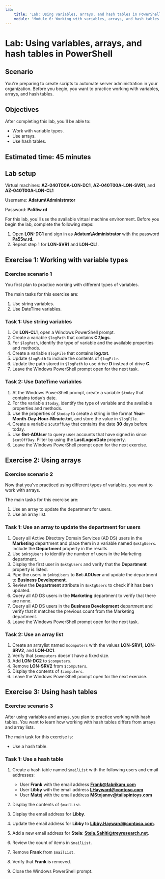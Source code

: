 ```yaml
---
lab:
    title: 'Lab: Using variables, arrays, and hash tables in PowerShell'
    module: 'Module 6: Working with variables, arrays, and hash tables'
---
```


# Lab: Using variables, arrays, and hash tables in PowerShell

## Scenario

You're preparing to create scripts to automate server administration in your organization. Before you begin, you want to practice working with variables, arrays, and hash tables.

## Objectives

After completing this lab, you'll be able to:

- Work with variable types.
- Use arrays.
- Use hash tables.

## Estimated time: 45 minutes

## Lab setup

Virtual machines: **AZ-040T00A-LON-DC1**, **AZ-040T00A-LON-SVR1**, and **AZ-040T00A-LON-CL1**

Username: **Adatum\\Administrator**

Password: **Pa55w.rd**

For this lab, you'll use the available virtual machine environment. Before you begin the lab, complete the following steps:

1. Open **LON-DC1** and sign in as **Adatum\\Administrator** with the password **Pa55w.rd**.
1. Repeat step 1 for **LON-SVR1** and **LON-CL1**.

## Exercise 1: Working with variable types

### Exercise scenario 1

You first plan to practice working with different types of variables.

The main tasks for this exercise are:

1. Use string variables.
1. Use DateTime variables.

### Task 1: Use string variables

1. On **LON-CL1**, open a Windows PowerShell prompt.
1. Create a variable `$logPath` that contains **C:\logs**\.
1. For `$logPath`, identify the type of variable and the available properties and methods.
1. Create a variable `$logFile` that contains **log.txt**.
1. Update `$logPath` to include the contents of `$logFile`.
1. Update the path stored in `$logPath` to use drive **D** instead of drive **C**.
1. Leave the Windows PowerShell prompt open for the next task.

### Task 2: Use DateTime variables

1. At the Windows PowerShell prompt, create a variable `$today` that contains today’s date.
1. For the variable `$today`, identify the type of variable and the available properties and methods.
1. Use the properties of `$today` to create a string in the format **Year-Month-Day-Hour-Minute.txt**, and store the value in `$logFile`.
1. Create a variable `$cutOffDay` that contains the date **30** days before today.
1. Use **Get-ADUser** to query user accounts that have signed in since `$cutOffDay`. Filter by using the **LastLogonDate** property.
1. Leave the Windows PowerShell prompt open for the next exercise.

## Exercise 2: Using arrays

### Exercise scenario 2

Now that you've practiced using different types of variables, you want to work with arrays.

The main tasks for this exercise are:

1. Use an array to update the department for users.
1. Use an array list.

### Task 1: Use an array to update the department for users

1. Query all Active Directory Domain Services (AD DS) users in the **Marketing** department and place them in a variable named `$mktgUsers`. Include the **Department** property in the results.
1. Use `$mktgUsers` to identify the number of users in the Marketing department.
1. Display the first user in `$mktgUsers` and verify that the **Department** property is listed.
1. Pipe the users in `$mktgUsers` to **Set-ADUser** and update the department to **Business Development**.
1. Review the **Department** attribute in `$mktgUsers` to check if it has been updated.
1. Query all AD DS users in the **Marketing** department to verify that there are none.
1. Query all AD DS users in the **Business Development** department and verify that it matches the previous count from the Marketing department.
1. Leave the Windows PowerShell prompt open for the next task.

### Task 2: Use an array list

1. Create an arraylist named `$computers` with the values **LON-SRV1**, **LON-SRV2**, and **LON-DC1**.
1. Verify that `$computers` doesn't have a fixed size.
1. Add **LON-DC2** to `$computers`.
1. Remove **LON-SRV2** from `$computers`.
1. Display the contents of `$computers`.
1. Leave the Windows PowerShell prompt open for the next exercise.

## Exercise 3: Using hash tables

### Exercise scenario 3

After using variables and arrays, you plan to practice working with hash tables. You want to learn how working with hash tables differs from arrays and array lists.

The main task for this exercise is:

- Use a hash table.

### Task 1: Use a hash table

1. Create a hash table named `$mailList` with the following users and email addresses:

   - User **Frank** with the email address **Frank@fabrikam.com**
   - User **Libby** with the email address **LHayward@contoso.com**
   - User **Matej** with the email address **MStojanov@tailspintoys.com**

1. Display the contents of `$mailList`.
1. Display the email address for **Libby**.
1. Update the email address for **Libby** to **Libby.Hayward@contoso.com**.
1. Add a new email address for **Stela**: **Stela.Sahiti@treyresearch.net**.
1. Review the count of items in `$mailList`.
1. Remove **Frank** from `$mailList`.
1. Verify that **Frank** is removed.
1. Close the Windows PowerShell prompt.
